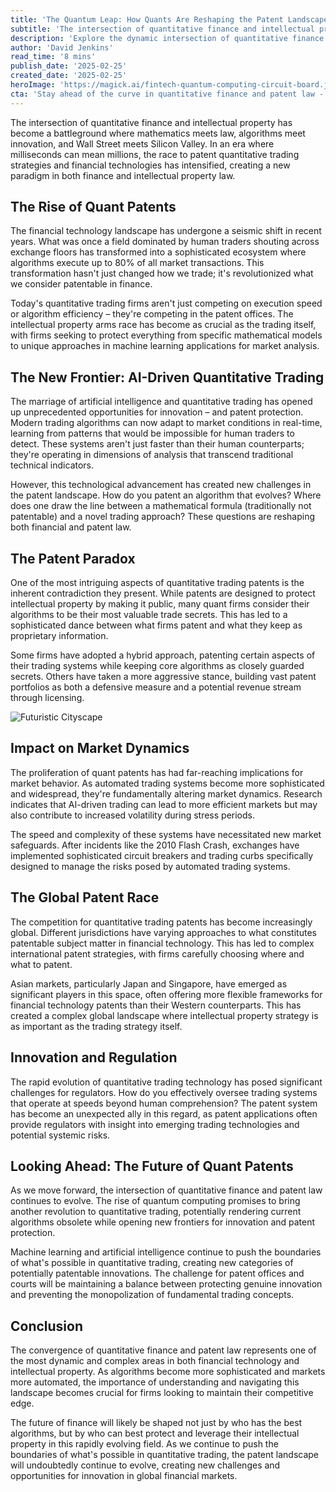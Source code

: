 ```yaml
---
title: 'The Quantum Leap: How Quants Are Reshaping the Patent Landscape in Financial Technology'
subtitle: 'The intersection of quantitative finance and intellectual property creates new paradigm in finance and patent law'
description: 'Explore the dynamic intersection of quantitative finance and intellectual property as algorithms and patentable innovations reshape the financial technology landscape. Delve into the complexities of patent strategies and legal challenges in the era of AI-driven trading and market dynamics.'
author: 'David Jenkins'
read_time: '8 mins'
publish_date: '2025-02-25'
created_date: '2025-02-25'
heroImage: 'https://magick.ai/fintech-quantum-computing-circuit-board.jpg'
cta: 'Stay ahead of the curve in quantitative finance and patent law - follow us on LinkedIn for expert insights and analysis on the evolving landscape of financial technology innovation.'
---
```


The intersection of quantitative finance and intellectual property has become a battleground where mathematics meets law, algorithms meet innovation, and Wall Street meets Silicon Valley. In an era where milliseconds can mean millions, the race to patent quantitative trading strategies and financial technologies has intensified, creating a new paradigm in both finance and intellectual property law.

## The Rise of Quant Patents

The financial technology landscape has undergone a seismic shift in recent years. What was once a field dominated by human traders shouting across exchange floors has transformed into a sophisticated ecosystem where algorithms execute up to 80% of all market transactions. This transformation hasn't just changed how we trade; it's revolutionized what we consider patentable in finance.

Today's quantitative trading firms aren't just competing on execution speed or algorithm efficiency – they're competing in the patent offices. The intellectual property arms race has become as crucial as the trading itself, with firms seeking to protect everything from specific mathematical models to unique approaches in machine learning applications for market analysis.

## The New Frontier: AI-Driven Quantitative Trading

The marriage of artificial intelligence and quantitative trading has opened up unprecedented opportunities for innovation – and patent protection. Modern trading algorithms can now adapt to market conditions in real-time, learning from patterns that would be impossible for human traders to detect. These systems aren't just faster than their human counterparts; they're operating in dimensions of analysis that transcend traditional technical indicators.

However, this technological advancement has created new challenges in the patent landscape. How do you patent an algorithm that evolves? Where does one draw the line between a mathematical formula (traditionally not patentable) and a novel trading approach? These questions are reshaping both financial and patent law.

## The Patent Paradox

One of the most intriguing aspects of quantitative trading patents is the inherent contradiction they present. While patents are designed to protect intellectual property by making it public, many quant firms consider their algorithms to be their most valuable trade secrets. This has led to a sophisticated dance between what firms patent and what they keep as proprietary information.

Some firms have adopted a hybrid approach, patenting certain aspects of their trading systems while keeping core algorithms as closely guarded secrets. Others have taken a more aggressive stance, building vast patent portfolios as both a defensive measure and a potential revenue stream through licensing.

![Futuristic Cityscape](https://magick.ai/fintech-quantum-computing-circuit-board.jpg)

## Impact on Market Dynamics

The proliferation of quant patents has had far-reaching implications for market behavior. As automated trading systems become more sophisticated and widespread, they're fundamentally altering market dynamics. Research indicates that AI-driven trading can lead to more efficient markets but may also contribute to increased volatility during stress periods.

The speed and complexity of these systems have necessitated new market safeguards. After incidents like the 2010 Flash Crash, exchanges have implemented sophisticated circuit breakers and trading curbs specifically designed to manage the risks posed by automated trading systems.

## The Global Patent Race

The competition for quantitative trading patents has become increasingly global. Different jurisdictions have varying approaches to what constitutes patentable subject matter in financial technology. This has led to complex international patent strategies, with firms carefully choosing where and what to patent.

Asian markets, particularly Japan and Singapore, have emerged as significant players in this space, often offering more flexible frameworks for financial technology patents than their Western counterparts. This has created a complex global landscape where intellectual property strategy is as important as the trading strategy itself.

## Innovation and Regulation

The rapid evolution of quantitative trading technology has posed significant challenges for regulators. How do you effectively oversee trading systems that operate at speeds beyond human comprehension? The patent system has become an unexpected ally in this regard, as patent applications often provide regulators with insight into emerging trading technologies and potential systemic risks.

## Looking Ahead: The Future of Quant Patents

As we move forward, the intersection of quantitative finance and patent law continues to evolve. The rise of quantum computing promises to bring another revolution to quantitative trading, potentially rendering current algorithms obsolete while opening new frontiers for innovation and patent protection.

Machine learning and artificial intelligence continue to push the boundaries of what's possible in quantitative trading, creating new categories of potentially patentable innovations. The challenge for patent offices and courts will be maintaining a balance between protecting genuine innovation and preventing the monopolization of fundamental trading concepts.

## Conclusion

The convergence of quantitative finance and patent law represents one of the most dynamic and complex areas in both financial technology and intellectual property. As algorithms become more sophisticated and markets more automated, the importance of understanding and navigating this landscape becomes crucial for firms looking to maintain their competitive edge.

The future of finance will likely be shaped not just by who has the best algorithms, but by who can best protect and leverage their intellectual property in this rapidly evolving field. As we continue to push the boundaries of what's possible in quantitative trading, the patent landscape will undoubtedly continue to evolve, creating new challenges and opportunities for innovation in global financial markets.